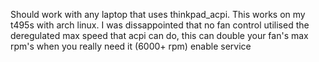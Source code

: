 Should work with any laptop that uses thinkpad_acpi.
This works on my t495s with arch linux.
I was dissappointed that no fan control utilised the deregulated max speed that acpi can do, this can double your fan's max rpm's when you really need it (6000+ rpm)
enable service
